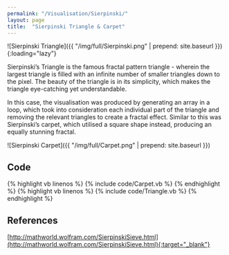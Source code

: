 ```yaml
---
permalink: "/Visualisation/Sierpinski/"
layout: page
title:  "Sierpinski Triangle & Carpet"
---
```

![Sierpinski Triangle]({{ "/img/full/Sierpinski.png" | prepend: site.baseurl }}){:loading="lazy"}

Sierpinski’s Triangle is the famous fractal pattern triangle - wherein the largest triangle is filled with an infinite number of smaller triangles down to the pixel. The beauty of the triangle is in its simplicity, which makes the triangle eye-catching yet understandable.

In this case, the visualisation was produced by generating an array in a loop, which took into consideration each individual part of the triangle and removing the relevant triangles to create a fractal effect. Similar to this was Sierpinski’s carpet, which utilised a square shape instead, producing an equally stunning fractal.

![Sierpinski Carpet]({{ "/img/full/Carpet.png" | prepend: site.baseurl }})

Code
----------
{% highlight vb linenos %}
{% include code/Carpet.vb %}
{% endhighlight %}
{% highlight vb linenos %}
{% include code/Triangle.vb %}
{% endhighlight %}

References
----------
[http://mathworld.wolfram.com/SierpinskiSieve.html](http://mathworld.wolfram.com/SierpinskiSieve.html){:target="_blank"}